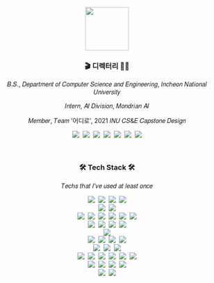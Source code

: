 <p align="center"> <img src="https://user-images.githubusercontent.com/63629356/137391234-c14ca9dd-3d04-4b17-b16f-b766da7ba572.png" width="100"> </p>

<h3 align="center"> 🎬 디렉터리 🧑‍💻 </h3>

<p align="center"> 𝐵.𝑆., 𝐷𝑒𝑝𝑎𝑟𝑡𝑚𝑒𝑛𝑡 𝑜𝑓 𝐶𝑜𝑚𝑝𝑢𝑡𝑒𝑟 𝑆𝑐𝑖𝑒𝑛𝑐𝑒 𝑎𝑛𝑑 𝐸𝑛𝑔𝑖𝑛𝑒𝑒𝑟𝑖𝑛𝑔, 𝐼𝑛𝑐ℎ𝑒𝑜𝑛 𝑁𝑎𝑡𝑖𝑜𝑛𝑎𝑙 𝑈𝑛𝑖𝑣𝑒𝑟𝑠𝑖𝑡𝑦 </p>
<p align="center"> 𝐼𝑛𝑡𝑒𝑟𝑛, 𝐴𝐼 𝐷𝑖𝑣𝑖𝑠𝑖𝑜𝑛, 𝑀𝑜𝑛𝑑𝑟𝑖𝑎𝑛 𝐴𝐼 </p>
<p align="center"> 𝑀𝑒𝑚𝑏𝑒𝑟, 𝑇𝑒𝑎𝑚 '어디로', 2021 𝐼𝑁𝑈 𝐶𝑆&𝐸 𝐶𝑎𝑝𝑠𝑡𝑜𝑛𝑒 𝐷𝑒𝑠𝑖𝑔𝑛 </p>

<p align="center">
  <a href="https://linktr.ee/minj_shalom"><img src="https://img.shields.io/badge/Linktree-39E09B?style=flat-square&logo=Linktree&logoColor=white&link=https://linktr.ee/minj_shalom"/></a>&nbsp
  <a href="https://www.facebook.com/profile.php?id=100011258292405"><img src="https://img.shields.io/badge/Facebook-1877F2?style=flat-square&logo=Facebook&logoColor=white&link=https://www.facebook.com/profile.php?id=100011258292405"/></a>&nbsp
  <a href="https://www.instagram.com/minj_shalom/"><img src="https://img.shields.io/badge/Instagram-E4405F?style=flat-square&logo=Instagram&logoColor=white&link=https://www.instagram.com/minj_shalom/"/></a>&nbsp
  <a href="https://www.youtube.com/channel/UCmOklxMC6zIrrP9ZcnldthQ"><img src="https://img.shields.io/badge/YouTube-FF0000?style=flat-square&logo=YouTube&logoColor=white&link=https://www.youtube.com/channel/UCmOklxMC6zIrrP9ZcnldthQ"/></a>&nbsp
  <a href="https://github.com/minj-shalom"><img src="https://img.shields.io/badge/GitHub-181717?style=flat-square&logo=GitHub&logoColor=white&link=https://github.com/minj-shalom"/></a>&nbsp
  <a href="mailto:minj9711@gmail.com"><img src="https://img.shields.io/badge/Gmail-EA4335?style=flat-square&logo=Gmail&logoColor=white&link=minj9711@gmail.com"/></a>&nbsp
  <a href="https://hits.seeyoufarm.com"><img src="https://hits.seeyoufarm.com/api/count/incr/badge.svg?url=https%3A%2F%2Fgithub.com%2Fminj-shalom&count_bg=%2379C83D&title_bg=%23555555&icon=github.svg&icon_color=%23181717&title=HITS&edge_flat=true"/></a>
</p>

<br>

<h3 align="center">🛠 Tech Stack 🛠</h3>

<p align="center"> 𝑇𝑒𝑐ℎ𝑠 𝑡ℎ𝑎𝑡 𝐼'𝑣𝑒 𝑢𝑠𝑒𝑑 𝑎𝑡 𝑙𝑒𝑎𝑠𝑡 𝑜𝑛𝑐𝑒 </p>

<p align="center">
  <img src="https://img.shields.io/badge/Python-3776AB?style=flat-square&logo=Python&logoColor=white"/></a>&nbsp 
  <img src="https://img.shields.io/badge/C-A8B9CC?style=flat-square&logo=C&logoColor=white"/></a>&nbsp
  <img src="https://img.shields.io/badge/Java-007396?style=flat-square&logo=Java&logoColor=white"/></a>&nbsp 
  <img src="https://img.shields.io/badge/C++-00599C?style=flat-square&logo=C%2B%2B&logoColor=white"/></a>
  <br>
  <img src="https://img.shields.io/badge/Android-3DDC84?style=flat-square&logo=Android&logoColor=white"/></a>&nbsp 
  <img src="https://img.shields.io/badge/Android Studio-3DDC84?style=flat-square&logo=AndroidStudio&logoColor=white"/></a>
  <br>
  <img src="https://img.shields.io/badge/HTML-E34F26?style=flat-square&logo=HTML5&logoColor=white"/></a>&nbsp 
  <img src="https://img.shields.io/badge/CSS-1572B6?style=flat-square&logo=CSS3&logoColor=white"/></a>&nbsp
  <img src="https://img.shields.io/badge/MySQL-4479A1?style=flat-square&logo=MySQL&logoColor=white"/></a>&nbsp 
  <img src="https://img.shields.io/badge/React-61DAFB?style=flat-square&logo=React&logoColor=white"/></a>&nbsp
  <img src="https://img.shields.io/badge/JavaScript-F7DF1E?style=flat-square&logo=JavaScript&logoColor=white"/></a>&nbsp 
  <img src="https://img.shields.io/badge/TypeScript-3178C6?style=flat-square&logo=TypeScript&logoColor=white"/></a>
  <br>
  <img src="https://img.shields.io/badge/Jupyter-F37626?style=flat-square&logo=Jupyter&logoColor=white"/></a>&nbsp 
  <img src="https://img.shields.io/badge/Anaconda-44A833?style=flat-square&logo=Anaconda&logoColor=white"/></a>&nbsp 
  <img src="https://img.shields.io/badge/NumPy-013243?style=flat-square&logo=NumPy&logoColor=white"/></a>&nbsp
  <img src="https://img.shields.io/badge/Pandas-150458?style=flat-square&logo=pandas&logoColor=white"/></a>
  <br>
  <img src="https://img.shields.io/badge/Unreal Engine-0E1128?style=flat-square&logo=UnrealEngine&logoColor=white"/></a>
  <br>
  <img src="https://img.shields.io/badge/Windows-0078D6?style=flat-square&logo=Windows&logoColor=white"/></a>&nbsp 
  <img src="https://img.shields.io/badge/macOS-000000?style=flat-square&logo=macOS&logoColor=white"/></a>&nbsp 
  <img src="https://img.shields.io/badge/Linux-FCC624?style=flat-square&logo=Linux&logoColor=white"/></a>&nbsp 
  <img src="https://img.shields.io/badge/Ubuntu-E95420?style=flat-square&logo=Ubuntu&logoColor=white"/></a>
  <br>
  <img src="https://img.shields.io/badge/npm-CB3837?style=flat-square&logo=npm&logoColor=white"/></a>&nbsp 
  <img src="https://img.shields.io/badge/yarn-2C8EBB?style=flat-square&logo=Yarn&logoColor=white"/></a>&nbsp 
  <img src="https://img.shields.io/badge/vim-019733?style=flat-square&logo=Vim&logoColor=white"/></a> 
  <br>
  <img src="https://img.shields.io/badge/Visual Studio-5C2D91?style=flat-square&logo=VisualStudio&logoColor=white"/></a>&nbsp 
  <img src="https://img.shields.io/badge/Visual Studio Code-007ACC?style=flat-square&logo=VisualStudioCode&logoColor=white"/></a>&nbsp
  <img src="https://img.shields.io/badge/Eclipse IDE-2C2255?style=flat-square&logo=EclipseIDE&logoColor=white"/></a>&nbsp 
  <img src="https://img.shields.io/badge/IntelliJ IDEA-000000?style=flat-square&logo=IntelliJIDEA&logoColor=white"/></a>&nbsp
  <img src="https://img.shields.io/badge/VirtualBox-183A61?style=flat-square&logo=VirtualBox&logoColor=white"/></a>&nbsp 
  <img src="https://img.shields.io/badge/VMware-607078?style=flat-square&logo=VMware&logoColor=white"/></a>
  <br>
  <img src="https://img.shields.io/badge/GitHub-181717?style=flat-square&logo=GitHub&logoColor=white"/></a>&nbsp 
  <img src="https://img.shields.io/badge/Bitbucket-0052CC?style=flat-square&logo=Bitbucket&logoColor=white"/></a>&nbsp 
  <img src="https://img.shields.io/badge/Git-F05032?style=flat-square&logo=Git&logoColor=white"/></a>&nbsp 
  <img src="https://img.shields.io/badge/GitKraken-179287?style=flat-square&logo=GitKraken&logoColor=white"/></a>
  <br>
  <img src="https://img.shields.io/badge/Microsoft Teams-6264A7?style=flat-square&logo=MicrosoftTeams&logoColor=white"/></a>&nbsp 
  <img src="https://img.shields.io/badge/Slack-4A154B?style=flat-square&logo=Slack&logoColor=white"/></a>
</p>
